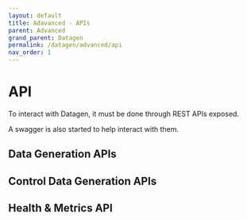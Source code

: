 ```yaml
---
layout: default
title: Adavanced - APIs
parent: Advanced
grand_parent: Datagen
permalink: /datagen/advanced/api
nav_order: 1
---
```


# API

To interact with Datagen, it must be done through REST APIs exposed. 

A swagger is also started to help interact with them.

## Data Generation APIs



## Control Data Generation APIs




## Health & Metrics API


